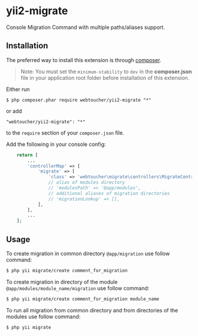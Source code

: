 yii2-migrate
============

Console Migration Command with multiple paths/aliases support.

## Installation

The preferred way to install this extension is through [composer](http://getcomposer.org/download/).

> Note: You must set the `minimum-stability` to `dev` in the **composer.json** file in your application root folder before installation of this extension.

Either run

```
$ php composer.phar require webtoucher/yii2-migrate "*"
```

or add

```
"webtoucher/yii2-migrate": "*"
```

to the ```require``` section of your `composer.json` file.

Add the following in your console config:

```php
    return [
        ...
        'controllerMap' => [
            'migrate' => [
                'class' => 'webtoucher\migrate\controllers\MigrateController',
                // alias of modules directory
                // 'modulesPath' => '@app/modules',
                // additional aliases of migration directories
                // 'migrationLookup' => [],
            ],
        ],
        ...
    ];
```

## Usage

To create migration in common directory `@app/migration` use follow command:

```bash
$ php yii migrate/create comment_for_migration
```

To create migration in directory of the module `@app/modules/module_name/migration` use follow command:

```bash
$ php yii migrate/create comment_for_migration module_name
```

To run all migration from common directory and from directories of the modules use follow command:

```bash
$ php yii migrate
```
